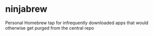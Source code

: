 # ninjabrew
Personal Homebrew tap for infrequently downloaded apps that would otherwise get purged from the central repo
